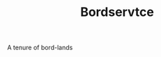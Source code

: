 ---
title: Bordservtce
letter: B
permalink: "/definitions/bld-bordservtce.html"
body: A tenure of bord-lands
published_at: '2018-07-07'
source: Black's Law Dictionary 2nd Ed (1910)
layout: post
---